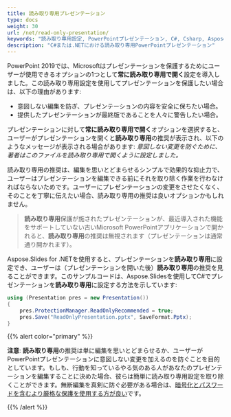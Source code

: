 ```yaml
---
title: 読み取り専用プレゼンテーション
type: docs
weight: 30
url: /net/read-only-presentation/
keywords: "読み取り専用設定, PowerPointプレゼンテーション, C#, Csharp, Aspose.Slides for .NET"
description: "C#または.NETにおける読み取り専用PowerPointプレゼンテーション"
---
```


PowerPoint 2019では、Microsoftはプレゼンテーションを保護するためにユーザーが使用できるオプションの1つとして**常に読み取り専用で開く**設定を導入しました。この読み取り専用設定を使用してプレゼンテーションを保護したい場合は、以下の理由があります:

- 意図しない編集を防ぎ、プレゼンテーションの内容を安全に保ちたい場合。
- 提供したプレゼンテーションが最終版であることを人々に警告したい場合。

プレゼンテーションに対して**常に読み取り専用で開く**オプションを選択すると、ユーザーがプレゼンテーションを開くと**読み取り専用**の推奨が表示され、以下のようなメッセージが表示される場合があります: *意図しない変更を防ぐために、著者はこのファイルを読み取り専用で開くように設定しました。*

読み取り専用の推奨は、編集を思いとどまらせるシンプルで効果的な抑止力で、ユーザーはプレゼンテーションを編集できる前にそれを取り除く作業を行わなければならないためです。ユーザーにプレゼンテーションの変更をさせたくなく、そのことを丁寧に伝えたい場合、読み取り専用の推奨は良いオプションかもしれません。

> **読み取り専用**保護が施されたプレゼンテーションが、最近導入された機能をサポートしていない古いMicrosoft PowerPointアプリケーションで開かれると、**読み取り専用**の推奨は無視されます（プレゼンテーションは通常通り開かれます）。

Aspose.Slides for .NETを使用すると、プレゼンテーションを**読み取り専用**に設定でき、ユーザーは（プレゼンテーションを開いた後）**読み取り専用**の推奨を見ることができます。このサンプルコードは、Aspose.Slidesを使用してC#でプレゼンテーションを**読み取り専用**に設定する方法を示しています:

```c#
using (Presentation pres = new Presentation())
{
    pres.ProtectionManager.ReadOnlyRecommended = true;
    pres.Save("ReadOnlyPresentation.pptx", SaveFormat.Pptx);
}
```

{{% alert color="primary" %}} 

**注意**: **読み取り専用**の推奨は単に編集を思いとどまらせるか、ユーザーがPowerPointプレゼンテーションに意図しない変更を加えるのを防ぐことを目的としています。もしも、行動を知っているやる気のある人があなたのプレゼンテーションを編集することに決めた場合、彼らは簡単に読み取り専用設定を取り除くことができます。無断編集を真剣に防ぐ必要がある場合は、[暗号化とパスワードを含むより厳格な保護を使用する方が良い](https://docs.aspose.com/slides/net/password-protected-presentation/)です。

{{% /alert %}} 